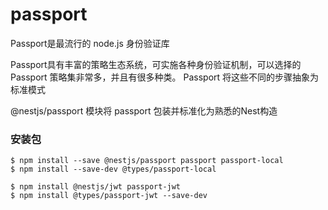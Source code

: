 # passport
Passport是最流行的 node.js 身份验证库

Passport具有丰富的策略生态系统，可实施各种身份验证机制，可以选择的 Passport 策略集非常多，并且有很多种类。 Passport 将这些不同的步骤抽象为标准模式

@nestjs/passport 模块将 passport 包装并标准化为熟悉的Nest构造


### 安装包
```shell
$ npm install --save @nestjs/passport passport passport-local
$ npm install --save-dev @types/passport-local
```

```shell
$ npm install @nestjs/jwt passport-jwt
$ npm install @types/passport-jwt --save-dev
```



















